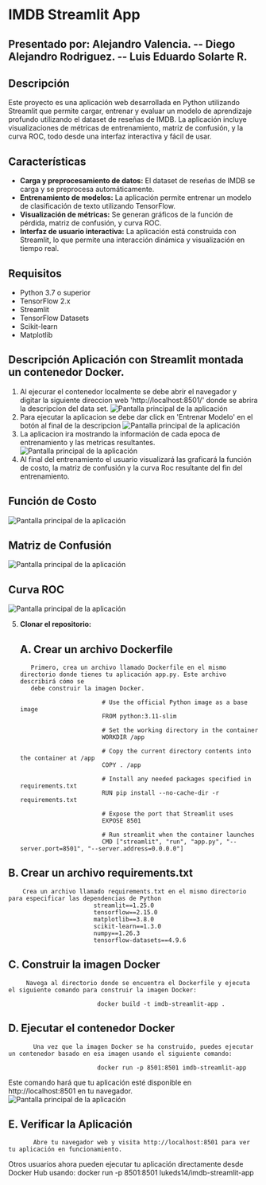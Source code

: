 # IMDB Streamlit App

 ## Presentado por: Alejandro Valencia. --  Diego Alejandro Rodriguez.  --   Luis Eduardo Solarte R. 
## Descripción

Este proyecto es una aplicación web desarrollada en Python utilizando Streamlit que permite cargar, entrenar y evaluar un modelo de aprendizaje profundo utilizando el dataset de reseñas de IMDB. La aplicación incluye visualizaciones de métricas de entrenamiento, matriz de confusión, y la curva ROC, todo desde una interfaz interactiva y fácil de usar.

## Características

- **Carga y preprocesamiento de datos:** El dataset de reseñas de IMDB se carga y se preprocesa automáticamente.
- **Entrenamiento de modelos:** La aplicación permite entrenar un modelo de clasificación de texto utilizando TensorFlow.
- **Visualización de métricas:** Se generan gráficos de la función de pérdida, matriz de confusión, y curva ROC.
- **Interfaz de usuario interactiva:** La aplicación está construida con Streamlit, lo que permite una interacción dinámica y visualización en tiempo real.

## Requisitos

- Python 3.7 o superior
- TensorFlow 2.x
- Streamlit
- TensorFlow Datasets
- Scikit-learn
- Matplotlib

## Descripción Aplicación con Streamlit montada un contenedor Docker.

1. Al ejecurar el contenedor localmente se debe abrir el navegador y digitar la siguiente direccion web 'http://localhost:8501/' donde
  se abrira la descripcion del data set.
  ![Pantalla principal de la aplicación](imagenPrincipal.png)
2. Para ejecutar la aplicacion se debe dar click en 'Entrenar Modelo' en el botón al final de la descripcion
  ![Pantalla principal de la aplicación](boton.png)
3. La aplicacion ira mostrando la información de cada epoca de entrenamiento y las metricas resultantes.
  ![Pantalla principal de la aplicación](epoca.png)
4. Al final del entrenamiento el usuario visualizará las graficará la función de costo, la matriz de confusión 
   y la curva Roc resultante del fin del entrenamiento.

## Función de Costo
![Pantalla principal de la aplicación](grafica1.png) 

## Matriz de Confusión
![Pantalla principal de la aplicación](grafica2.png) 

## Curva ROC
![Pantalla principal de la aplicación](grafica3.png) 

5. **Clonar el repositorio:**
    ## A. Crear un archivo Dockerfile
          Primero, crea un archivo llamado Dockerfile en el mismo directorio donde tienes tu aplicación app.py. Este archivo describirá cómo se 
          debe construir la imagen Docker.

                              # Use the official Python image as a base image
                              FROM python:3.11-slim
                              
                              # Set the working directory in the container
                              WORKDIR /app
                              
                              # Copy the current directory contents into the container at /app
                              COPY . /app
                              
                              # Install any needed packages specified in requirements.txt
                              RUN pip install --no-cache-dir -r requirements.txt
                              
                              # Expose the port that Streamlit uses
                              EXPOSE 8501
                              
                              # Run streamlit when the container launches
                              CMD ["streamlit", "run", "app.py", "--server.port=8501", "--server.address=0.0.0.0"]

  ## B. Crear un archivo requirements.txt
        Crea un archivo llamado requirements.txt en el mismo directorio para especificar las dependencias de Python
                            streamlit==1.25.0
                            tensorflow==2.15.0
                            matplotlib==3.8.0
                            scikit-learn==1.3.0
                            numpy==1.26.3
                            tensorflow-datasets==4.9.6

   ## C. Construir la imagen Docker
         Navega al directorio donde se encuentra el Dockerfile y ejecuta el siguiente comando para construir la imagen Docker:

                             docker build -t imdb-streamlit-app .

   ## D. Ejecutar el contenedor Docker
           Una vez que la imagen Docker se ha construido, puedes ejecutar un contenedor basado en esa imagen usando el siguiente comando:

                             docker run -p 8501:8501 imdb-streamlit-app

   Este comando hará que tu aplicación esté disponible en http://localhost:8501 en tu navegador.                     
   ![Pantalla principal de la aplicación](docker.png) 
   ## E. Verificar la Aplicación
           Abre tu navegador web y visita http://localhost:8501 para ver tu aplicación en funcionamiento.


Otros usuarios ahora pueden ejecutar tu aplicación directamente desde Docker Hub usando:
   docker run -p 8501:8501 lukeds14/imdb-streamlit-app
  
